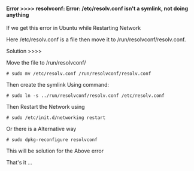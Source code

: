 #### Error >>>> resolvconf: Error: /etc/resolv.conf isn't a symlink, not doing anything

If we get this error in Ubuntu while Restarting Network 

Here /etc/resolv.conf is a file then move it to /run/resolvconf/resolv.conf.

Solution >>>> 

Move the file to /run/resolvconf/

```
# sudo mv /etc/resolv.conf /run/resolvconf/resolv.conf
```

Then create the symlink Using command:

```
# sudo ln -s ../run/resolvconf/resolv.conf /etc/resolv.conf
```

Then Restart the Network using 

```
# sudo /etc/init.d/networking restart
```

Or there is a Alternative way 

```
# sudo dpkg-reconfigure resolvconf
```

This will be solution for the Above error

That's it ...
